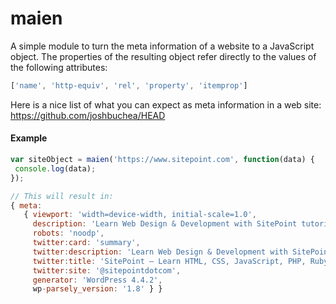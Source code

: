 # maien

A simple module to turn the meta information of a website to a JavaScript object. The properties of the resulting object refer directly to the values of the following attributes:

``` js
['name', 'http-equiv', 'rel', 'property', 'itemprop']
```

Here is a nice list of what you can expect as meta information in a web site: https://github.com/joshbuchea/HEAD

#### Example
``` js
var siteObject = maien('https://www.sitepoint.com', function(data) {
 console.log(data);
});

// This will result in:
{ meta:
   { viewport: 'width=device-width, initial-scale=1.0',
     description: 'Learn Web Design & Development with SitePoint tutorials, courses and books - HTML5, CSS3, JavaScript, PHP, mobile app development, Responsive Web Design',
     robots: 'noodp',
     twitter:card: 'summary',
     twitter:description: 'Learn Web Design & Development with SitePoint tutorials, courses and books - HTML5, CSS3, JavaScript, PHP, mobile app development, Responsive Web Design',
     twitter:title: 'SitePoint – Learn HTML, CSS, JavaScript, PHP, Ruby & Responsive Design',
     twitter:site: '@sitepointdotcom',
     generator: 'WordPress 4.4.2',
     wp-parsely_version: '1.8' } }

```
